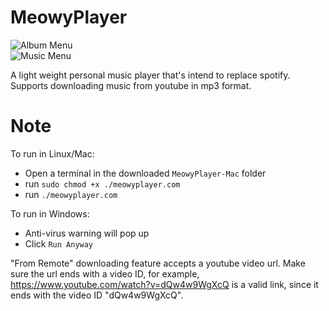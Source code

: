 # MeowyPlayer
![Album Menu](https://i.imgur.com/G8ffmAe.png)  
![Music Menu](https://i.imgur.com/BzqY774.png)  
  
A light weight personal music player that's intend to replace spotify.  
Supports downloading music from youtube in mp3 format.  

# Note
To run in Linux/Mac:
- Open a terminal in the downloaded `MeowyPlayer-Mac` folder
- run `sudo chmod +x ./meowyplayer.com`
- run `./meowyplayer.com`

To run in Windows:
- Anti-virus warning will pop up  
- Click `Run Anyway`  

"From Remote" downloading feature accepts a youtube video url. Make sure the url ends with a video ID, for example,  
https://www.youtube.com/watch?v=dQw4w9WgXcQ  is a valid link, since it ends with the video ID "dQw4w9WgXcQ".  
